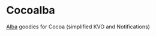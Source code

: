 # Cocoalba
[Alba](https://github.com/dreymonde/Alba) goodies for Cocoa (simplified KVO and Notifications)

